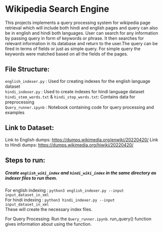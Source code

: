 # Wikipedia Search Engine
This projects implements a query processing system for wikipedia page retrieval which will include both hindi and english pages and query can also be in english and hindi both languages. User can search for any information by passing query in form of keywords or phrase. It then searches for relevant information in its database and return to the user.The query can be fired in terms of fields or just as simple query. For simple query the keywords were matched based on all the fields of the pages.
## File Structure:
`english_indexer.py` : Used for creating indexes for the english language dataset<br>
`hindi_indexer.py` : Used to create indexes for hindi language dataset <br>
`hindi_stem_words.txt` & `hindi_stop_words.txt`: Contains data for preprocessing<br>
`Query_runner.ipynb` : Notebook containing code for query processing and examples

## Link to Dataset:
 Link to English dumps: https://dumps.wikimedia.org/enwiki/20220420/
Link to Hindi dumps: https://dumps.wikimedia.org/hiwiki/20220420/

## Steps to run:
##### Create `english_wiki_index` and `hindi_wiki_index` in the same directory as indexer files to run them.<br>
For english indexing : `python3 english_indexer.py --input input_dataset_in_xml`<br>
For hindi indexing : `python3 hindi_indexer.py --input input_dataset_in_xml`<br>
These will create the necessary index files.

For Query Processing: Run the `Query_runner.ipynb`. run_query() function gives information about using the function.
